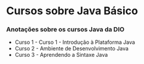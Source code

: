 # Cursos sobre Java Básico 
### Anotações sobre os cursos Java da DIO
- Curso 1 - Curso 1 - Introdução à Plataforma Java
- Curso 2 - Ambiente de Desenvolvimento Java
- Curso 3 - Aprendendo a Sintaxe Java
